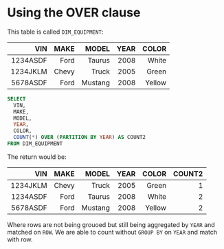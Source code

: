 # Using the OVER clause

This table is called `DIM_EQUIPMENT`:

|VIN     |MAKE    |MODEL    |YEAR    |COLOR  |
|-------:|-------:|--------:|-------:|------:|
|1234ASDF|Ford    |Taurus   |2008    |White  |
|1234JKLM|Chevy   |Truck    |2005    |Green  |
|5678ASDF|Ford    |Mustang  |2008    |Yellow |

```sql
SELECT 
  VIN,
  MAKE,
  MODEL,
  YEAR,
  COLOR,
  COUNT(*) OVER (PARTITION BY YEAR) AS COUNT2
FROM DIM_EQUIPMENT
```

The return would be:

|VIN     |MAKE    |MODEL    |YEAR    |COLOR  |COUNT2|
|-------:|-------:|--------:|-------:|------:|-----:|
|1234JKLM|Chevy   |Truck    |2005    |Green  |1     |
|1234ASDF|Ford    |Taurus   |2008    |White  |2     |
|5678ASDF|Ford    |Mustang  |2008    |Yellow |2     |

Where rows are not being grouoed but still being aggregated by `YEAR` and matched on `ROW`. We are able to count without `GROUP BY` on `YEAR` and match with row.

